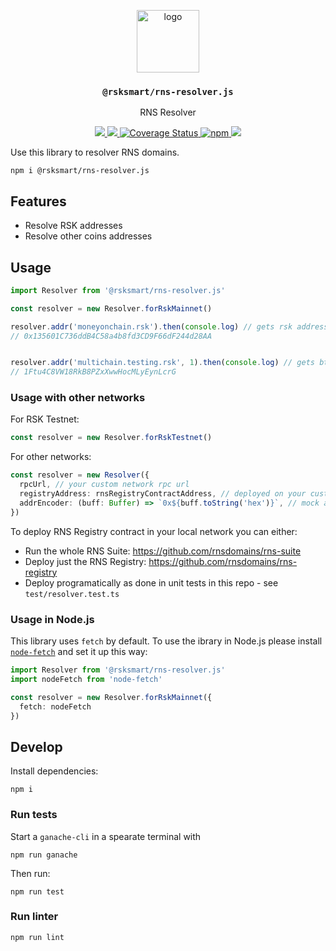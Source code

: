 <p align="middle">
  <img src="https://www.rifos.org/assets/img/logo.svg" alt="logo" height="100" >
</p>
<h3 align="middle"><code>@rsksmart/rns-resolver.js</code></h3>
<p align="middle">
    RNS Resolver
</p>
<p align="middle">
  <!--<a href="https://developers.rsk.co/rif/identity/specs/did-auth/">
    <img src="https://img.shields.io/badge/-specs-lightgrey" alt="specs" />
  </a>
  <a href="https://developers.rsk.co/rif/identity/rlogin/libraries/express-did-auth/">
    <img src="https://img.shields.io/badge/-docs-brightgreen" alt="docs" />
  </a>-->
  <a href="https://github.com/rsksmart/rns-resolver.js/actions?query=workflow%3Aci">
    <img src="https://github.com/rsksmart/rns-resolver.js/workflows/ci/badge.svg" />
  </a>
  <a href="https://lgtm.com/projects/g/rsksmart/rns-resolver.js/context:javascript">
    <img src="https://img.shields.io/lgtm/grade/javascript/github/rsksmart/rns-resolver.js" />
  </a>
  <a href='https://coveralls.io/github/rsksmart/rns-resolver.js?branch=main'>
    <img src='https://coveralls.io/repos/github/rsksmart/rns-resolver.js/badge.svg?branch=main' alt='Coverage Status' />
  </a>
  <a href="https://badge.fury.io/js/%40rsksmart%2Frns-resolver.js">
    <img src="https://badge.fury.io/js/%40rsksmart%2Frns-resolver.js.svg" alt="npm" />
  </a>
  <a href="https://hits.seeyoufarm.com">
    <img src="https://hits.seeyoufarm.com/api/count/incr/badge.svg?url=https%3A%2F%2Fgithub.com%2Frsksmart%2Frns-resolver.js&count_bg=%2379C83D&title_bg=%23555555&icon=&icon_color=%23E7E7E7&title=hits&edge_flat=false"/>
  </a>
</p>

Use this library to resolver RNS domains.

```
npm i @rsksmart/rns-resolver.js
```

## Features

- Resolve RSK addresses
- Resolve other coins addresses

## Usage

```ts
import Resolver from '@rsksmart/rns-resolver.js'

const resolver = new Resolver.forRskMainnet()

resolver.addr('moneyonchain.rsk').then(console.log) // gets rsk address
// 0x135601C736ddB4C58a4b8fd3CD9F66dF244d28AA


resolver.addr('multichain.testing.rsk', 1).then(console.log) // gets btc address
// 1Ftu4C8VW18RkB8PZxXwwHocMLyEynLcrG
```

### Usage with other networks

For RSK Testnet:

```ts
const resolver = new Resolver.forRskTestnet()
```

For other networks:

```ts
const resolver = new Resolver({
  rpcUrl, // your custom network rpc url
  registryAddress: rnsRegistryContractAddress, // deployed on your custom network
  addrEncoder: (buff: Buffer) => `0x${buff.toString('hex')}`, // mock address encoder
})
```

To deploy RNS Registry contract in your local network you can either:
- Run the whole RNS Suite: https://github.com/rnsdomains/rns-suite
- Deploy just the RNS Registry: https://github.com/rnsdomains/rns-registry
- Deploy programatically as done in unit tests in this repo - see `test/resolver.test.ts`

### Usage in Node.js

This library uses `fetch` by default. To use the ibrary in Node.js please install [`node-fetch`](https://www.npmjs.com/package/node-fetch) and set it up this way:

```ts
import Resolver from '@rsksmart/rns-resolver.js'
import nodeFetch from 'node-fetch'

const resolver = new Resolver.forRskMainnet({
  fetch: nodeFetch
})
```

## Develop

Install dependencies:

```
npm i
```

### Run tests

Start a `ganache-cli` in a spearate terminal with

```
npm run ganache
```

Then run:

```
npm run test
```

### Run linter

```
npm run lint
```
